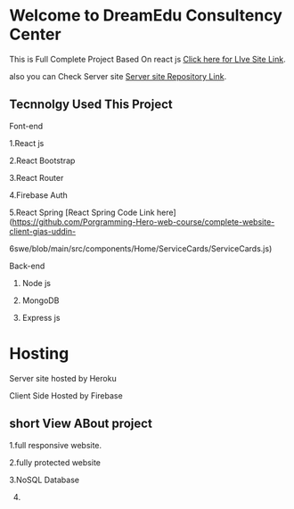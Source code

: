 # Welcome to DreamEdu Consultency Center 

This is Full Complete Project Based On react js [Click here for LIve Site Link](https://dreamedu-cn.web.app/).

also you can Check Server site [Server site Repository Link](https://github.com/Porgramming-Hero-web-course/complete-website-server-gias-uddin-swe).


## Tecnnolgy Used This Project 

Font-end

1.React js

2.React Bootstrap

3.React Router

4.Firebase Auth

5.React Spring [React Spring Code Link here](https://github.com/Porgramming-Hero-web-course/complete-website-client-gias-uddin-

6swe/blob/main/src/components/Home/ServiceCards/ServiceCards.js)

Back-end

1. Node js

2. MongoDB

3. Express js


# Hosting

Server site hosted by Heroku 

Client Side Hosted by Firebase

## short View ABout project 

1.full responsive website.

2.fully protected website 

3.NoSQL Database 

4.

